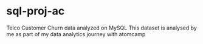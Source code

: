 # sql-proj-ac
Telco Customer Churn data analyzed on MySQL
This dataset is analysed by me as part of my data analytics journey with atomcamp
